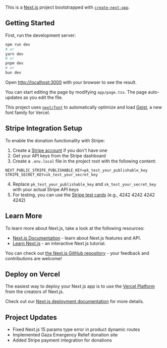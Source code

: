 This is a [Next.js](https://nextjs.org) project bootstrapped with [`create-next-app`](https://nextjs.org/docs/app/api-reference/cli/create-next-app).

## Getting Started

First, run the development server:

```bash
npm run dev
# or
yarn dev
# or
pnpm dev
# or
bun dev
```

Open [http://localhost:3000](http://localhost:3000) with your browser to see the result.

You can start editing the page by modifying `app/page.tsx`. The page auto-updates as you edit the file.

This project uses [`next/font`](https://nextjs.org/docs/app/building-your-application/optimizing/fonts) to automatically optimize and load [Geist](https://vercel.com/font), a new font family for Vercel.

## Stripe Integration Setup

To enable the donation functionality with Stripe:

1. Create a [Stripe account](https://stripe.com) if you don't have one
2. Get your API keys from the Stripe dashboard
3. Create a `.env.local` file in the project root with the following content:

```
NEXT_PUBLIC_STRIPE_PUBLISHABLE_KEY=pk_test_your_publishable_key
STRIPE_SECRET_KEY=sk_test_your_secret_key
```

4. Replace `pk_test_your_publishable_key` and `sk_test_your_secret_key` with your actual Stripe API keys
5. For testing, you can use the [Stripe test cards](https://stripe.com/docs/testing#cards) (e.g., 4242 4242 4242 4242)

## Learn More

To learn more about Next.js, take a look at the following resources:

- [Next.js Documentation](https://nextjs.org/docs) - learn about Next.js features and API.
- [Learn Next.js](https://nextjs.org/learn) - an interactive Next.js tutorial.

You can check out [the Next.js GitHub repository](https://github.com/vercel/next.js) - your feedback and contributions are welcome!

## Deploy on Vercel

The easiest way to deploy your Next.js app is to use the [Vercel Platform](https://vercel.com/new?utm_medium=default-template&filter=next.js&utm_source=create-next-app&utm_campaign=create-next-app-readme) from the creators of Next.js.

Check out our [Next.js deployment documentation](https://nextjs.org/docs/app/building-your-application/deploying) for more details.

## Project Updates

- Fixed Next.js 15 params type error in product dynamic routes
- Implemented Gaza Emergency Relief donation site
- Added Stripe payment integration for donations
